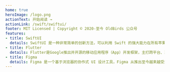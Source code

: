 ```yaml
---
home: true
heroImage: /logo.png
actionText: 开始阅读 →
actionLink: /swift/swiftui/
footer: MIT Licensed | Copyright © 2020-至今 OldBirds 公众号
features:
- title: SwiftUI
  details: SwiftUI 是一种非常简单的创新方法，可以利用 Swift 的强大能力在所有苹果设备平台上构建用户界面。通过 SwiftUI，开发者仅使用一组工具和 API 就能为所有苹果设备构建用户界面。
- title: Flutter
  details: Flutter是Google推出并开源的移动应用程序（App）开发框架，主打跨平台、高保真、高性能。其采用Dart（官网、中文网）语言作为开发语言。
- title: Figma
  details: Figma 是一个基于浏览器的协作式 UI 设计工具，Figma 从推出至今越来越受到 UI 设计师的青睐，如今也有很多的设计团队投入了Figma 的怀抱。
---
```

